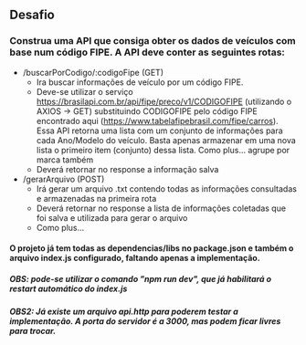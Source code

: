 ## Desafio

### Construa uma API que consiga obter os dados de veículos com base num código FIPE. A API deve conter as seguintes rotas:
- /buscarPorCodigo/:codigoFipe (GET)
	- Ira buscar informações de veículo por um código FIPE. 
	- Deve-se utilizar o serviço https://brasilapi.com.br/api/fipe/preco/v1/CODIGOFIPE (utilizando o AXIOS -> GET) substituindo CODIGOFIPE pelo código FIPE encontrado aqui (https://www.tabelafipebrasil.com/fipe/carros). Essa API retorna uma lista com um conjunto de informações para cada Ano/Modelo do veículo. Basta apenas armazenar em uma nova lista o primeiro item (conjunto) dessa lista. Como plus... agrupe por marca também
	- Deverá retornar no response a informação salva
- /gerarArquivo (POST)
	- Irá gerar um arquivo .txt contendo todas as informações consultadas e armazenadas na primeira rota
	- Deverá retornar no response a lista de informações coletadas que foi salva e utilizada para gerar o arquivo
	- Como plus...

#### O projeto já tem todas as dependencias/libs no package.json e também o arquivo index.js configurado, faltando apenas a implementação.
##### OBS: pode-se utilizar o comando "npm run dev", que já habilitará o restart automático do index.js
##### OBS2: Já existe um arquivo api.http para poderem testar a implementação. A porta do servidor é a 3000, mas podem ficar livres para trocar.